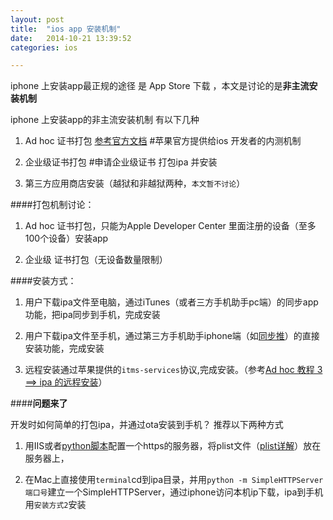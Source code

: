 ```yaml
---
layout: post
title:  "ios app 安装机制"
date:   2014-10-21 13:39:52
categories: ios

---
```


iphone 上安装app最正规的途径 是 App Store 下载 ，本文是讨论的是**非主流安装机制**

iphone 上安装app的非主流安装机制 有以下几种

1. Ad hoc 证书打包 [参考官方文档](https://developer.apple.com/library/ios/documentation/IDEs/Conceptual/AppDistributionGuide/TestingYouriOSApp/TestingYouriOSApp.html) #苹果官方提供给ios 开发者的内测机制

2. 企业级证书打包  #申请企业级证书 打包ipa 并安装

3. 第三方应用商店安装（越狱和非越狱两种，`本文暂不讨论`）

####打包机制讨论：

1.  Ad hoc 证书打包，只能为Apple Developer Center 里面注册的设备（至多100个设备）安装app

2.  企业级 证书打包（无设备数量限制）

####安装方式：

1. 用户下载ipa文件至电脑，通过iTunes（或者三方手机助手pc端）的同步app功能，把ipa同步到手机，完成安装

2. 用户下载ipa文件至手机，通过第三方手机助手iphone端（如[同步推](http://tui.tongbu.com)）的直接安装功能，完成安装

3. 远程安装通过苹果提供的`itms-services`协议,完成安装。（参考[Ad hoc 教程 3 ==> ipa 的远程安装](http://bumaociyuan.github.io/ios/2013/12/09/ad-hoc-3.html)）


####**问题来了**

开发时如何简单的打包ipa，并通过ota安装到手机？
推荐以下两种方式

1. 用IIS或者[python脚本](https://github.com/bumaociyuan/https-server)配置一个https的服务器，将plist文件（[plist详解](http://bumaociyuan.github.io/ios/2013/12/09/ad-hoc-3.html)）放在服务器上，

2. 在Mac上直接使用`terminal`cd到ipa目录，并用`python -m SimpleHTTPServer 端口号`建立一个SimpleHTTPServer，通过iphone访问本机ip下载，ipa到手机用`安装方式2`安装




